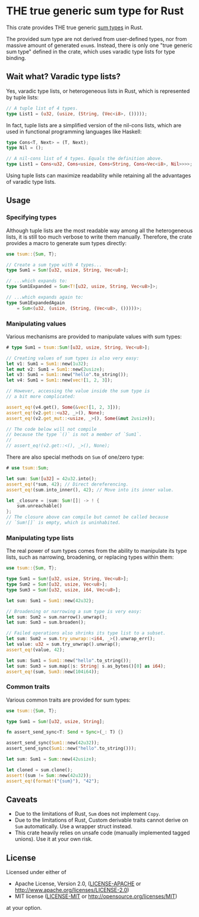 # THE true generic sum type for Rust

This crate provides THE true generic [sum types](https://en.wikipedia.org/wiki/Tagged_union) in Rust.

The provided sum type are not derived from user-defined types, nor from massive amount of generated `enum`s. Instead, there is only one "true generic sum type" defined in the crate, which uses varadic type lists for type binding.

## Wait what? Varadic type lists?

Yes, varadic type lists, or heterogeneous lists in Rust, which is represented by tuple lists:

```rust
// A tuple list of 4 types.
type List1 = (u32, (usize, (String, (Vec<i8>, ()))));
```

In fact, tuple lists are a simplified version of the nil-cons lists, which are used in functional programming languages like Haskell:

```rust
type Cons<T, Next> = (T, Next);
type Nil = ();

// A nil-cons list of 4 types. Equals the definition above.
type List1 = Cons<u32, Cons<usize, Cons<String, Cons<Vec<i8>, Nil>>>>;
```

Using tuple lists can maximize readability while retaining all the advantages of varadic type lists.

## Usage

### Specifying types

Although tuple lists are the most readable way among all the heterogeneous lists, it is still too much verbose to write them manually. Therefore, the crate provides a macro to generate sum types directly:

```rust
use tsum::{Sum, T};

// Create a sum type with 4 types...
type Sum1 = Sum![u32, usize, String, Vec<u8>];

// ...which expands to:
type Sum1Expanded = Sum<T![u32, usize, String, Vec<u8>]>;

// ...which expands again to:
type Sum1ExpandedAgain
    = Sum<(u32, (usize, (String, (Vec<u8>, ()))))>;
```

### Manipulating values

Various mechanisms are provided to manipulate values with sum types:

```rust
# type Sum1 = tsum::Sum![u32, usize, String, Vec<u8>];

// Creating values of sum types is also very easy:
let v1: Sum1 = Sum1::new(1u32);
let mut v2: Sum1 = Sum1::new(2usize);
let v3: Sum1 = Sum1::new("hello".to_string());
let v4: Sum1 = Sum1::new(vec![1, 2, 3]);

// However, accessing the value inside the sum type is
// a bit more complicated:

assert_eq!(v4.get(), Some(&vec![1, 2, 3]));
assert_eq!(v2.get::<u32, _>(), None);
assert_eq!(v2.get_mut::<usize, _>(), Some(&mut 2usize));

// The code below will not compile
// because the type `()` is not a member of `Sum1`.
//
// assert_eq!(v2.get::<(), _>(), None);
```

There are also special methods on `Sum` of one/zero type:

```rust
# use tsum::Sum;

let sum: Sum![u32] = 42u32.into();
assert_eq!(*sum, 42); // Direct dereferencing.
assert_eq!(sum.into_inner(), 42); // Move into its inner value.

let _closure = |sum: Sum![]| -> ! {
    sum.unreachable()
};
// The closure above can compile but cannot be called because
// `Sum![]` is empty, which is uninhabited.
```

### Manipulating type lists

The real power of sum types comes from the ability to manipulate its type lists, such as narrowing, broadening, or replacing types within them:

```rust
use tsum::{Sum, T};

type Sum1 = Sum![u32, usize, String, Vec<u8>];
type Sum2 = Sum![u32, usize, Vec<u8>];
type Sum3 = Sum![u32, usize, i64, Vec<u8>];

let sum: Sum1 = Sum1::new(42u32);

// Broadening or narrowing a sum type is very easy:
let sum: Sum2 = sum.narrow().unwrap();
let sum: Sum3 = sum.broaden();

// Failed operations also shrinks its type list to a subset.
let sum: Sum2 = sum.try_unwrap::<i64, _>().unwrap_err();
let value: u32 = sum.try_unwrap().unwrap();
assert_eq!(value, 42);

let sum: Sum1 = Sum1::new("hello".to_string());
let sum: Sum3 = sum.map(|s: String| s.as_bytes()[0] as i64);
assert_eq!(sum, Sum3::new(104i64));
```

### Common traits

Various common traits are provided for sum types:

```rust
use tsum::{Sum, T};

type Sum1 = Sum![u32, usize, String];

fn assert_send_sync<T: Send + Sync>(_: T) {}

assert_send_sync(Sum1::new(42u32));
assert_send_sync(Sum1::new("hello".to_string()));

let sum: Sum1 = Sum::new(42usize);

let cloned = sum.clone();
assert!(sum != Sum::new(42u32));
assert_eq!(format!("{sum}"), "42");
```

## Caveats

- Due to the limitations of Rust, `Sum` does not implement `Copy`.
- Due to the limitations of Rust, Custom derivable traits cannot derive on `Sum` automatically. Use a wrapper struct instead.
- This crate heavily relies on unsafe code (manually implemented tagged unions). Use it at your own risk.

## License

Licensed under either of
- Apache License, Version 2.0, ([LICENSE-APACHE](LICENSE-APACHE) or <http://www.apache.org/licenses/LICENSE-2.0>)
- MIT license ([LICENSE-MIT](LICENSE-MIT) or <http://opensource.org/licenses/MIT>)

at your option.